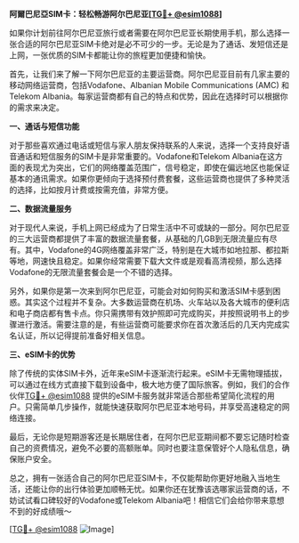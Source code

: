 **阿爾巴尼亞SIM卡：轻松畅游阿尔巴尼亚[[TG💪+ @esim1088](https://t.me/s/esim1088)]**

如果你计划前往阿尔巴尼亚旅行或者需要在阿尔巴尼亚长期使用手机，那么选择一张合适的阿尔巴尼亚SIM卡绝对是必不可少的一步。无论是为了通话、发短信还是上网，一张优质的SIM卡都能让你的旅程更加便捷和愉快。

首先，让我们来了解一下阿尔巴尼亚的主要运营商。阿尔巴尼亚目前有几家主要的移动网络运营商，包括Vodafone、Albanian Mobile Communications (AMC) 和 Telekom Albania。每家运营商都有自己的特点和优势，因此在选择时可以根据你的需求来决定。

**一、通话与短信功能**

对于那些喜欢通过电话或短信与家人朋友保持联系的人来说，选择一个支持良好语音通话和短信服务的SIM卡是非常重要的。Vodafone和Telekom Albania在这方面的表现尤为突出，它们的网络覆盖范围广，信号稳定，即使在偏远地区也能保证基本的通讯需求。如果你更倾向于选择预付费套餐，这些运营商也提供了多种灵活的选择，比如按月计费或按需充值，非常方便。

**二、数据流量服务**

对于现代人来说，手机上网已经成为了日常生活中不可或缺的一部分。阿尔巴尼亚的三大运营商都提供了丰富的数据流量套餐，从基础的几GB到无限流量应有尽有。其中，Vodafone的4G网络覆盖非常广泛，特别是在大城市如地拉那、都拉斯等地，网速快且稳定。如果你经常需要下载大文件或是观看高清视频，那么选择Vodafone的无限流量套餐会是一个不错的选择。

另外，如果你是第一次来到阿尔巴尼亚，可能会对如何购买和激活SIM卡感到困惑。其实这个过程并不复杂。大多数运营商在机场、火车站以及各大城市的便利店和电子商店都有售卡点。你只需携带有效护照即可完成购买，并按照说明书上的步骤进行激活。需要注意的是，有些运营商可能要求你在首次激活后的几天内完成实名认证，所以记得提前准备好相关信息。

**三、eSIM卡的优势**

除了传统的实体SIM卡外，近年来eSIM卡逐渐流行起来。eSIM卡无需物理插拔，可以通过在线方式直接下载到设备中，极大地方便了国际旅客。例如，我们的合作伙伴[TG💪+ @esim1088](https://t.me/s/esim1088) 提供的eSIM卡服务就非常适合那些希望简化流程的用户。只需简单几步操作，就能快速获取阿尔巴尼亚本地号码，并享受高速稳定的网络连接。

最后，无论你是短期游客还是长期居住者，在阿尔巴尼亚期间都不要忘记随时检查自己的资费情况，避免不必要的高额账单。同时也要注意保管好个人隐私信息，确保账户安全。

总之，拥有一张适合自己的阿尔巴尼亚SIM卡，不仅能帮助你更好地融入当地生活，还能让你的出行体验更加顺畅无忧。如果你还在犹豫该选哪家运营商的话，不妨试试看口碑较好的Vodafone或Telekom Albania吧！相信它们会给你带来意想不到的好成绩哦～

[[TG💪+ @esim1088](https://t.me/s/esim1088) ![Image](https://i.postimg.cc/4NQfJmqS/Snipaste-2025-05-13-00-14-12.png)]